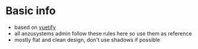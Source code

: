 # Basic info

- based on [vuetify](https://vuetifyjs.com/)
- all anzusystems admin follow these rules here so use them as reference
- mostly flat and clean design, don't use shadows if possible
